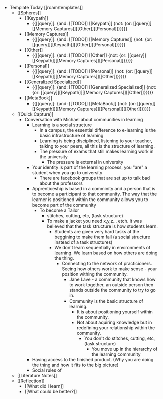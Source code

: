 - Template Today [[roam/templates]]
    - [[Spheres]] 
        - [[Keypath]]
            - {{[[query]]: {and: [[TODO]] [[Keypath]] {not: {or: [[query]][[Memory Captures]][[Other]][[Personal]]}}}}}
        - [[Memory Captures]]
            - {{[[query]]: {and: [[TODO]] [[Memory Captures]] {not: {or: [[query]][[Keypath]][[Other]][[Personal]]}}}}}
        - [[Other]]
            - {{[[query]]: {and: [[TODO]] [[Other]] {not: {or: [[query]][[Keypath]][[Memory Captures]][[Personal]]}}}}}
        - [[Personal]]
            - {{[[query]]: {and: [[TODO]] [[Personal]] {not: {or: [[query]][[Keypath]][[Memory Captures]][[Other]]}}}}}
        - [[Generalized Specialized]]
            - {{[[query]]: {and: [[TODO]] [[Generalized Specialized]] {not: {or: [[query]][[Keypath]][[Memory Captures]][[Other]]}}}}}
        - [[MetaBook]]
            - {{[[query]]: {and: [[TODO]] [[MetaBook]] {not: {or: [[query]][[Keypath]][[Memory Captures]][[Personal]][[Other]]}}}}}
    - [[Quick Capture]]
        - Conversation with Michael about communities in learning
            - Learning is a social structure
                - In a campus, the essential difference to e-learning is the basic infrastructure of learning
                - Learning is being disciplined, listening to your teacher, talking to your peers, all this is the structure of learning.
                - The pressure of exams that still makes learning work in the university
                    - The pressure is external in university
            - Your identity is part of the learning process, you "are" a student when you go to university
                - There are facebook groups that are set up to talk bad about the professors
            - Apprenticeship is based in a comminity and a person that is to become a participant to that community. The way that the learner is positioned within the community allows you to become part of the community
                - To become a Tailor
                    - stitches, cutting, etc, (task structure)
                    - To make a jacket you need x,y,z... etch. It was believed that the task structure is how students learn.
                        - Students are given very hard tasks at the beggining to make them fail (a social structure instead of a task structures)
                        - We don't learn sequentially in environments of learning. We learn based on how others are doing the thing.
                            - Connecting to the network of practicioners. Seeing how others work to make sense - your position withing the community.
                                - Jane Lave - a community that knows how to work together, an outside person then stands outside the community to try to go in.
                                - Community is the basic structure of learning.
                                    - It is about positioning yourself within the community.
                                    - Not about aquiring knowledge but in redefining your relationship within the community.
                                        - You don't do stitches, cutting, etc, (task structure)
                                            - You move up in the hierarchy of  the learning community
            - Having access to the finished product. (Why you are doing the thing  and how it fits to the big picture)
            - Social rules of 
    - [[Literature Notes]]
    - [[Reflection]]
        - [[What did I learn]]
        - [[What could be better?]]
